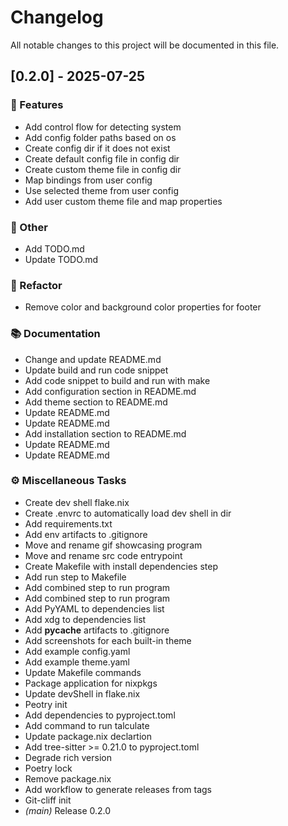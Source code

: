 # Changelog

All notable changes to this project will be documented in this file.

## [0.2.0] - 2025-07-25

### 🚀 Features

- Add control flow for detecting system
- Add config folder paths based on os
- Create config dir if it does not exist
- Create default config file in config dir
- Create custom theme file in config dir
- Map bindings from user config
- Use selected theme from user config
- Add user custom theme file and map properties

### 💼 Other

- Add TODO.md
- Update TODO.md

### 🚜 Refactor

- Remove color and background color properties for footer

### 📚 Documentation

- Change and update README.md
- Update build and run code snippet
- Add code snippet to build and run with make
- Add configuration section in README.md
- Add theme section to README.md
- Update README.md
- Update README.md
- Add installation section to README.md
- Update README.md
- Update README.md

### ⚙️ Miscellaneous Tasks

- Create dev shell flake.nix
- Create .envrc to automatically load dev shell in dir
- Add requirements.txt
- Add env artifacts to .gitignore
- Move and rename gif showcasing program
- Move and rename src code entrypoint
- Create Makefile with install dependencies step
- Add run step to Makefile
- Add combined step to run program
- Add combined step to run program
- Add PyYAML to dependencies list
- Add xdg to dependencies list
- Add __pycache__ artifacts to .gitignore
- Add screenshots for each built-in theme
- Add example config.yaml
- Add example theme.yaml
- Update Makefile commands
- Package application for nixpkgs
- Update devShell in flake.nix
- Peotry init
- Add dependencies to pyproject.toml
- Add command to run talculate
- Update package.nix declartion
- Add tree-sitter >= 0.21.0 to pyproject.toml
- Degrade rich version
- Poetry lock
- Remove package.nix
- Add workflow to generate releases from tags
- Git-cliff init
- *(main)* Release 0.2.0

<!-- generated by git-cliff -->
